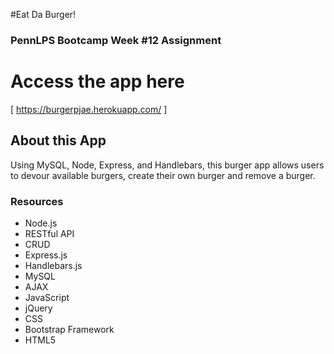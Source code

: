 #Eat Da Burger!
### PennLPS Bootcamp Week #12 Assignment

# Access the app here
[ https://burgerpjae.herokuapp.com/ ]

## About this App

Using MySQL, Node, Express, and Handlebars, this burger app allows users to devour available burgers, create their own burger and remove a burger. 


### Resources

* Node.js
* RESTful API
* CRUD
* Express.js
* Handlebars.js
* MySQL
* AJAX
* JavaScript
* jQuery
* CSS
* Bootstrap Framework
* HTML5
